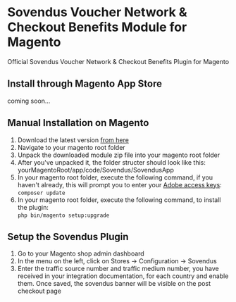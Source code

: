 # Sovendus Voucher Network & Checkout Benefits Module for Magento

Official Sovendus Voucher Network & Checkout Benefits Plugin for Magento

## Install through Magento App Store

coming soon...

## Manual Installation on Magento

1. Download the latest version [from here](https://raw.githubusercontent.com/Sovendus-GmbH/Sovendus-Magento-Voucher-Network-and-Checkout-Benefits-Plugin/main/releases/sovendus-magento-latest.zip)
2. Navigate to your magento root folder
3. Unpack the downloaded module zip file into your magento root folder
4. After you've unpacked it, the folder structer should look like this: yourMagentoRoot/app/code/Sovendus/SovendusApp
5. In your magento root folder, execute the following command, if you haven't already, this will prompt you to enter your [Adobe access keys](https://experienceleague.adobe.com/docs/commerce-operations/installation-guide/prerequisites/authentication-keys.html): \
   `composer update`
6. In your magento root folder, execute the following command, to install the plugin: \
   `php bin/magento setup:upgrade`

## Setup the Sovendus Plugin

1. Go to your Magento shop admin dashboard
2. In the menu on the left, click on Stores -> Configuration -> Sovendus
3. Enter the traffic source number and traffic medium number, you have received in your integration documentation, for each country and enable them. Once saved, the sovendus banner will be visible on the post checkout page
